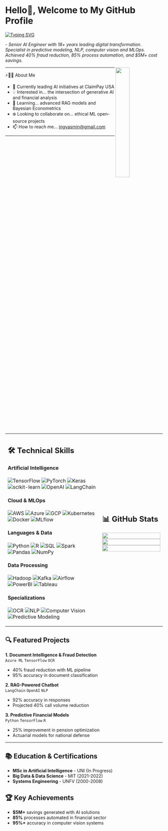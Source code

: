 # Hello👋, Welcome to My GitHub Profile

<a href="https://git.io/typing-svg"><img src="https://readme-typing-svg.herokuapp.com?font=Fira+Code&weight=500&size=18&duration=2000&pause=100&color=42F0F7&multiline=true&width=435&lines=Transforming+data+into+solutions;With+AI+and+analytical+passion." alt="Typing SVG" /></a>

<p>- <i>Senior AI Engineer with 18+ years leading digital transformation. Specialist in predictive modeling, NLP, computer vision and MLOps. Achieved 40% fraud reduction, 85% process automation, and $5M+ cost savings.</i></p>

<img src="https://i.postimg.cc/y3kFzYWz/Whats-App-Image-2025-08-11-at-1-39-39-PM.jpg" width="30%" align="right" /> 

<hr>

 ⚡🙋‍♀️ About Me

- 🔧 Currently leading AI initiatives at ClaimPay USA
- 💡 Interested in... the intersection of generative AI and financial analysis
- 📖 Learning... advanced RAG models and Bayesian Econometrics
- ❄️ Looking to collaborate on... ethical ML open-source projects
- 📫 How to reach me... ingyasmin@gmail.com

<hr>

</br>

<table width="50%">
 <tr>
    <td width="60%">
     
## 🛠️ Technical Skills

#### Artificial Intelligence

![TensorFlow](https://img.shields.io/badge/TensorFlow-%23FF6F00.svg?style=for-the-badge&logo=TensorFlow&logoColor=white)
![PyTorch](https://img.shields.io/badge/PyTorch-%23EE4C2C.svg?style=for-the-badge&logo=PyTorch&logoColor=white)
![Keras](https://img.shields.io/badge/Keras-%23D00000.svg?style=for-the-badge&logo=Keras&logoColor=white)
![scikit-learn](https://img.shields.io/badge/scikit--learn-%23F7931E.svg?style=for-the-badge&logo=scikit-learn&logoColor=white)
![OpenAI](https://img.shields.io/badge/OpenAI-412991?style=for-the-badge&logo=OpenAI&logoColor=white)
![LangChain](https://img.shields.io/badge/LangChain-00A67D?style=for-the-badge&logo=LangChain&logoColor=white)

#### Cloud & MLOps

![AWS](https://img.shields.io/badge/AWS-%23FF9900.svg?style=for-the-badge&logo=amazon-aws&logoColor=white)
![Azure](https://img.shields.io/badge/azure-%230072C6.svg?style=for-the-badge&logo=microsoftazure&logoColor=white)
![GCP](https://img.shields.io/badge/Google_Cloud-4285F4?style=for-the-badge&logo=google-cloud&logoColor=white)
![Kubernetes](https://img.shields.io/badge/kubernetes-%23326ce5.svg?style=for-the-badge&logo=kubernetes&logoColor=white)
![Docker](https://img.shields.io/badge/docker-%230db7ed.svg?style=for-the-badge&logo=docker&logoColor=white)
![MLflow](https://img.shields.io/badge/MLflow-0194E2?style=for-the-badge&logo=MLflow&logoColor=white)

#### Languages & Data

![Python](https://img.shields.io/badge/python-3670A0?style=for-the-badge&logo=python&logoColor=ffdd54)
![R](https://img.shields.io/badge/r-%23276DC3.svg?style=for-the-badge&logo=r&logoColor=white)
![SQL](https://img.shields.io/badge/SQL-005C84?style=for-the-badge&logo=mysql&logoColor=white)
![Spark](https://img.shields.io/badge/Apache_Spark-FFFFFF?style=for-the-badge&logo=apachespark&logoColor=E25A1C)
![Pandas](https://img.shields.io/badge/pandas-%23150458.svg?style=for-the-badge&logo=pandas&logoColor=white)
![NumPy](https://img.shields.io/badge/numpy-%23013243.svg?style=for-the-badge&logo=numpy&logoColor=white)

#### Data Processing

![Hadoop](https://img.shields.io/badge/Hadoop-%2366CCFF.svg?style=for-the-badge&logo=apachehadoop&logoColor=black)
![Kafka](https://img.shields.io/badge/Apache_Kafka-231F20?style=for-the-badge&logo=apache-kafka&logoColor=white)
![Airflow](https://img.shields.io/badge/Airflow-017CEE?style=for-the-badge&logo=Apache%20Airflow&logoColor=white)
![PowerBI](https://img.shields.io/badge/PowerBI-F2C811?style=for-the-badge&logo=Power%20BI&logoColor=white)
![Tableau](https://img.shields.io/badge/Tableau-E97627?style=for-the-badge&logo=Tableau&logoColor=white)

#### Specializations

![OCR](https://img.shields.io/badge/OCR-4285F4?style=for-the-badge&logo=google-lens&logoColor=white)
![NLP](https://img.shields.io/badge/NLP-8A2BE2?style=for-the-badge&logo=natural-language-processing&logoColor=white)
![Computer Vision](https://img.shields.io/badge/CV-5C3EE8?style=for-the-badge&logo=opencv&logoColor=white)
![Predictive Modeling](https://img.shields.io/badge/Predictive_Models-FF6D00?style=for-the-badge&logo=lightning&logoColor=white)
     
</td>
    <td>
  
## 📊 GitHub Stats

<p align="center">
  <img width="100%" src="https://github-readme-stats.vercel.app/api?username=YOURUSERNAME&theme=algolia&show_icons=true&bg_color=transparent&title_color=navy&text_color=black" />
 </br>
  <img width="100%" src="https://github-readme-streak-stats.herokuapp.com/?user=YOURUSERNAME"/>
 </br>
  <img width="100%" src="https://github-readme-stats.vercel.app/api/top-langs/?username=YOURUSERNAME&layout=compact&bg_color=transparent&hide=html,css&langs_count=6" />
</p>
     
  </td>
 </tr>
</table>

## 🔍 Featured Projects

**1. Document Intelligence & Fraud Detection**  
`Azure ML` `TensorFlow` `OCR`  
- 40% fraud reduction with ML pipeline
- 95% accuracy in document classification

**2. RAG-Powered Chatbot**  
`LangChain` `OpenAI` `NLP`  
- 92% accuracy in responses
- Projected 40% call volume reduction

**3. Predictive Financial Models**  
`Python` `TensorFlow` `R`  
- 25% improvement in pension optimization
- Actuarial models for national defense

<hr>

## 📚 Education & Certifications

- **MSc in Artificial Intelligence** - UNI (In Progress)
- **Big Data & Data Science** - MIT (2021-2022)
- **Systems Engineering** - UNFV (2000-2008)

## 🏆 Key Achievements

- **$5M+** savings generated with AI solutions
- **85%** processes automated in financial sector
- **95%+** accuracy in computer vision systems
